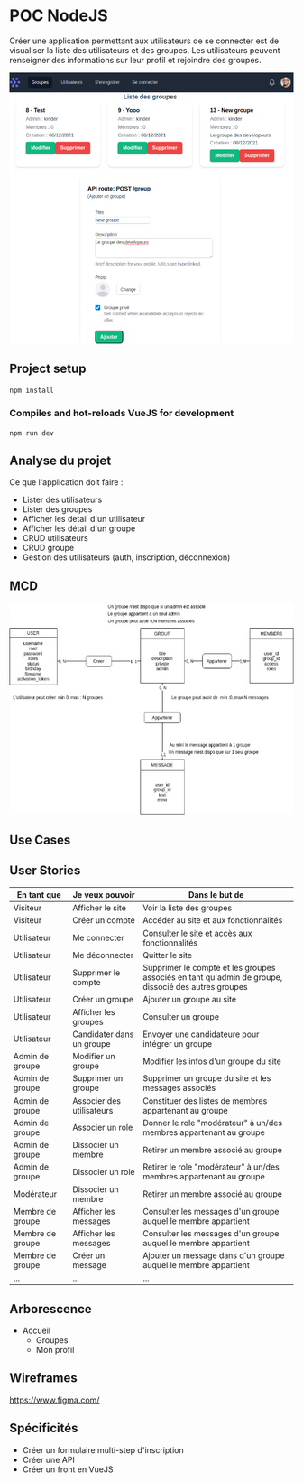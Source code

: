 # POC NodeJS

Créer une application permettant aux utilisateurs de se connecter est de visualiser la liste des utilisateurs et des groupes.
Les utilisateurs peuvent renseigner des informations sur leur profil et rejoindre des groupes.

![Liste des groupes](./screen_groups.png)

## Project setup
```
npm install
```

### Compiles and hot-reloads VueJS for development
```
npm run dev
```

## Analyse du projet

Ce que l'application doit faire :

* Lister des utilisateurs
* Lister des groupes
* Afficher les detail d'un utilisateur
* Afficher les détail d'un groupe
* CRUD utilisateurs
* CRUD groupe
* Gestion des utilisateurs (auth, inscription, déconnexion)

## MCD
![MCD](/doc_conception/mcd.png)
## Use Cases

## User Stories

|En tant que |Je veux pouvoir| Dans le but de|
|---|---|---|
|Visiteur| Afficher le site | Voir la liste des groupes |
|Visiteur| Créer un compte | Accéder au site et aux fonctionnalités|
|Utilisateur| Me connecter | Consulter le site et accès aux fonctionnalités|
|Utilisateur| Me déconnecter | Quitter le site|
|Utilisateur| Supprimer le compte | Supprimer le compte et les groupes associés en tant qu'admin de groupe, dissocié des autres groupes|
|Utilisateur| Créer un groupe | Ajouter un groupe au site|
|Utilisateur| Afficher les groupes | Consulter un groupe|
|Utilisateur| Candidater dans un groupe | Envoyer une candidateure pour intégrer un groupe|
|Admin de groupe| Modifier un groupe | Modifier les infos d'un groupe du site|
|Admin de groupe| Supprimer un groupe | Supprimer un groupe du site et les messages associés|
|Admin de groupe| Associer des utilisateurs | Constituer des listes de membres appartenant au groupe|
|Admin de groupe| Associer un role | Donner le role "modérateur" à un/des membres appartenant au groupe|
|Admin de groupe| Dissocier un membre | Retirer un membre associé au groupe|
|Admin de groupe| Dissocier un role | Retirer le role "modérateur" à un/des membres appartenant au groupe|
|Modérateur| Dissocier un membre | Retirer un membre associé au groupe|
|Membre de groupe| Afficher les messages | Consulter les messages d'un groupe auquel le membre appartient|
|Membre de groupe| Afficher les messages | Consulter les messages d'un groupe auquel le membre appartient|
|Membre de groupe| Créer un message | Ajouter un message dans d'un groupe auquel le membre appartient|
|...|...|...|

## Arborescence

* Accueil
  * Groupes
  * Mon profil
  

## Wireframes

https://www.figma.com/

## Spécificités
* Créer un formulaire multi-step d'inscription
* Créer une API
* Créer un front en VueJS